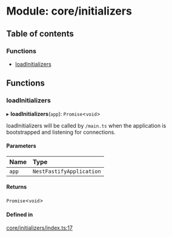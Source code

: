 # Module: core/initializers

## Table of contents

### Functions

- [loadInitializers](core_initializers.md#loadinitializers)

## Functions

### <a id="loadinitializers" name="loadinitializers"></a> loadInitializers

▸ **loadInitializers**(`app`): `Promise`<`void`\>

loadInitializers will be called by `/main.ts` when the application is bootstrapped and listening for connections.

#### Parameters

| Name | Type |
| :------ | :------ |
| `app` | `NestFastifyApplication` |

#### Returns

`Promise`<`void`\>

#### Defined in

[core/initializers/index.ts:17](https://github.com/brickdoc/brickdoc/blob/master/apps/server-api/src/core/initializers/index.ts#L17)
